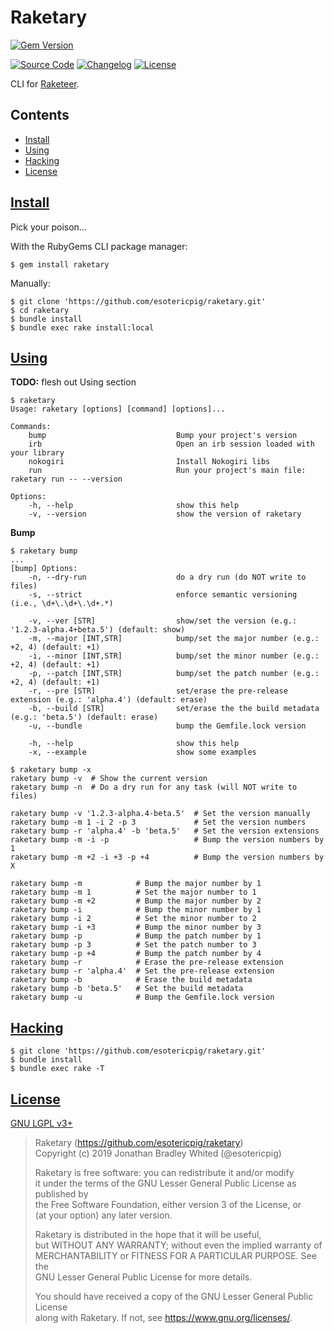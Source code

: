 # Raketary

[![Gem Version](https://badge.fury.io/rb/raketary.svg)](https://badge.fury.io/rb/raketary)

[![Source Code](https://img.shields.io/badge/source-github-%23A0522D.svg?style=for-the-badge)](https://github.com/esotericpig/raketary)
[![Changelog](https://img.shields.io/badge/changelog-md-%23A0522D.svg?style=for-the-badge)](CHANGELOG.md)
[![License](https://img.shields.io/github/license/esotericpig/raketary.svg?color=%23A0522D&style=for-the-badge)](LICENSE.txt)

CLI for [Raketeer](https://github.com/esotericpig/raketeer).

## Contents

- [Install](#install)
- [Using](#using)
- [Hacking](#hacking)
- [License](#license)

## [Install](#contents)

Pick your poison...

With the RubyGems CLI package manager:

`$ gem install raketary`

Manually:

```
$ git clone 'https://github.com/esotericpig/raketary.git'
$ cd raketary
$ bundle install
$ bundle exec rake install:local
```

## [Using](#contents)

**TODO:** flesh out Using section

```
$ raketary
Usage: raketary [options] [command] [options]...

Commands:
    bump                             Bump your project's version
    irb                              Open an irb session loaded with your library
    nokogiri                         Install Nokogiri libs
    run                              Run your project's main file: raketary run -- --version

Options:
    -h, --help                       show this help
    -v, --version                    show the version of raketary
```

**Bump**

```
$ raketary bump
...
[bump] Options:
    -n, --dry-run                    do a dry run (do NOT write to files)
    -s, --strict                     enforce semantic versioning (i.e., \d+\.\d+\.\d+.*)
    
    -v, --ver [STR]                  show/set the version (e.g.: '1.2.3-alpha.4+beta.5') (default: show)
    -m, --major [INT,STR]            bump/set the major number (e.g.: +2, 4) (default: +1)
    -i, --minor [INT,STR]            bump/set the minor number (e.g.: +2, 4) (default: +1)
    -p, --patch [INT,STR]            bump/set the patch number (e.g.: +2, 4) (default: +1)
    -r, --pre [STR]                  set/erase the pre-release extension (e.g.: 'alpha.4') (default: erase)
    -b, --build [STR]                set/erase the the build metadata (e.g.: 'beta.5') (default: erase)
    -u, --bundle                     bump the Gemfile.lock version
    
    -h, --help                       show this help
    -x, --example                    show some examples
```

```
$ raketary bump -x
raketary bump -v  # Show the current version
raketary bump -n  # Do a dry run for any task (will NOT write to files)

raketary bump -v '1.2.3-alpha.4-beta.5'  # Set the version manually
raketary bump -m 1 -i 2 -p 3             # Set the version numbers
raketary bump -r 'alpha.4' -b 'beta.5'   # Set the version extensions
raketary bump -m -i -p                   # Bump the version numbers by 1
raketary bump -m +2 -i +3 -p +4          # Bump the version numbers by X

raketary bump -m            # Bump the major number by 1
raketary bump -m 1          # Set the major number to 1
raketary bump -m +2         # Bump the major number by 2
raketary bump -i            # Bump the minor number by 1
raketary bump -i 2          # Set the minor number to 2
raketary bump -i +3         # Bump the minor number by 3
raketary bump -p            # Bump the patch number by 1
raketary bump -p 3          # Set the patch number to 3
raketary bump -p +4         # Bump the patch number by 4
raketary bump -r            # Erase the pre-release extension
raketary bump -r 'alpha.4'  # Set the pre-release extension
raketary bump -b            # Erase the build metadata
raketary bump -b 'beta.5'   # Set the build metadata
raketary bump -u            # Bump the Gemfile.lock version
```

## [Hacking](#contents)

```
$ git clone 'https://github.com/esotericpig/raketary.git'
$ bundle install
$ bundle exec rake -T
```

## [License](#contents)

[GNU LGPL v3+](LICENSE.txt)

> Raketary (<https://github.com/esotericpig/raketary>)  
> Copyright (c) 2019 Jonathan Bradley Whited (@esotericpig)  
> 
> Raketary is free software: you can redistribute it and/or modify  
> it under the terms of the GNU Lesser General Public License as published by  
> the Free Software Foundation, either version 3 of the License, or  
> (at your option) any later version.  
> 
> Raketary is distributed in the hope that it will be useful,  
> but WITHOUT ANY WARRANTY; without even the implied warranty of  
> MERCHANTABILITY or FITNESS FOR A PARTICULAR PURPOSE.  See the  
> GNU Lesser General Public License for more details.  
> 
> You should have received a copy of the GNU Lesser General Public License  
> along with Raketary.  If not, see <https://www.gnu.org/licenses/>.  
